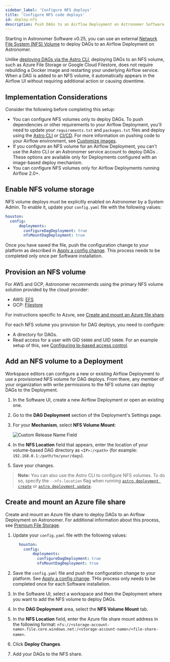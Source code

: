 ```yaml
---
sidebar_label: 'Configure NFS deploys'
title: 'Configure NFS code deploys'
id: deploy-nfs
description: Push DAGs to an Airflow Deployment on Astronomer Software using an external NFS volume.
---
```


Starting in Astronomer Software v0.25, you can use an external [Network File System (NFS) Volume](https://kubernetes.io/docs/concepts/storage/volumes/#nfs) to deploy DAGs to an Airflow Deployment on Astronomer.

Unlike [deploying DAGs via the Astro CLI](deploy-cli.md), deploying DAGs to an NFS volume, such as Azure File Storage or Google Cloud Filestore, does not require rebuilding a Docker image and restarting your underlying Airflow service. When a DAG is added to an NFS volume, it automatically appears in the Airflow UI without requiring additional action or causing downtime.

## Implementation Considerations

Consider the following before completing this setup:

- You can configure NFS volumes only to deploy DAGs. To push dependencies or other requirements to your Airflow Deployment, you'll need to update your `requirements.txt` and `packages.txt` files and deploy using the [Astro CLI](deploy-cli.md) or [CI/CD](ci-cd.md). For more information on pushing code to your Airflow environment, see [Customize images](customize-image.md).
- If you configure an NFS volume for an Airflow Deployment, you can't use the Astro CLI or an Astronomer service account to deploy DAGs . These options are available only for Deployments configured with an image-based deploy mechanism.
- You can configure NFS volumes only for Airflow Deployments running Airflow 2.0+.

## Enable NFS volume storage

NFS volume deploys must be explicitly enabled on Astronomer by a System Admin. To enable it, update your `config.yaml` file with the following values:

```yaml
houston:
  config:
      deployments:
        configureDagDeployment: true
        nfsMountDagDeployment: true
```

Once you have saved the file, push the configuration change to your platform as described in [Apply a config change](apply-platform-config.md). This process needs to be completed only once per Software installation.

## Provision an NFS volume

For AWS and GCP, Astronomer recommends using the primary NFS volume solution provided by the cloud provider:

* AWS: [EFS](https://docs.aws.amazon.com/efs/latest/ug/getting-started.html)
* GCP: [Filestore](https://cloud.google.com/filestore/docs/creating-instances)

For instructions specific to Azure, see [Create and mount an Azure file share](#provision-an-azure-nfs-volume).

For each NFS volume you provision for DAG deploys, you need to configure:

* A directory for DAGs.
* Read access for a user with GID `50000` and UID `50000`. For an example setup of this, see [Configuring Ip-based access control](https://cloud.google.com/filestore/docs/creating-instances#configuring_ip-based_access_control).

## Add an NFS volume to a Deployment

Workspace editors can configure a new or existing Airflow Deployment to use a provisioned NFS volume for DAG deploys. From there, any member of your organization with write permissions to the NFS volume can deploy DAGs to the Deployment.

1. In the Software UI, create a new Airflow Deployment or open an existing one.
2. Go to the **DAG Deployment** section of the Deployment's Settings page.
3. For your **Mechanism**, select **NFS Volume Mount**:

    ![Custom Release Name Field](https://assets2.astronomer.io/main/docs/astronomer-ui/nfs.png)

4. In the **NFS Location** field that appears, enter the location of your volume-based DAG directory as `<IP>:/<path>` (for example: `192.168.0.1:/path/to/your/dags`).
5. Save your changes.

> **Note:** You can also use the  Astro CLI to configure NFS volumes. To do so, specify the `--nfs-location` flag when running [`astro deployment create`](cli-reference.md#astro-deployment-create) or [`astro deployment update`](cli-reference.md#astro-deployment-update).

## Create and mount an Azure file share

Create and mount an Azure file share to deploy DAGs to an Airflow Deployment on Astronomer. For additional information about this process, see [Premium File Storage](https://docs.microsoft.com/en-us/azure/storage/files/storage-files-how-to-create-nfs-shares?tabs=azure-portal).

1. Update your `config.yaml` file with the following values:

  ```yaml
        houston:
          config:
              deployments:
                configureDagDeployment: true
                nfsMountDagDeployment: true
  ```
2. Save the `config.yaml` file and push the configuration change to your platform. See [Apply a config change](apply-platform-config.md). THis process only needs to be completed once for each Software installation.

3. In the Software UI, select a workspace and then the Deployment where you want to add the NFS volume to deploy DAGs.

4. In the **DAG Deployment** area, select the **NFS Volume Mount** tab.

5. In the **NFS Location** field, enter the Azure file share mount address in the following format: `nfs://<storage-account-name>.file.core.windows.net:/<storage-account-name>/<file-share-name>`.

6. Click **Deploy Changes**.

7. Add your DAGs to the NFS share.
